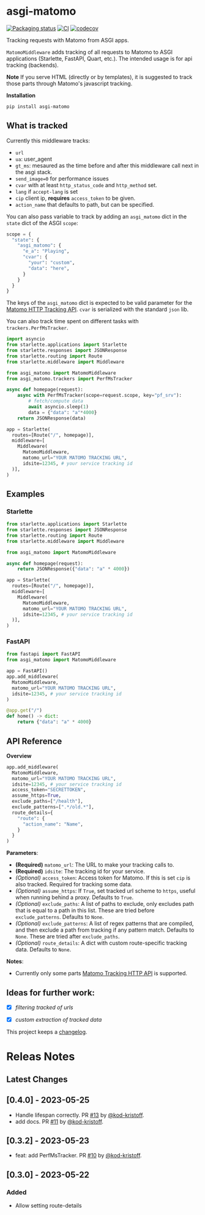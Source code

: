 # asgi-matomo
[![Packaging status](https://img.shields.io/pypi/v/asgi-matomo?color=%2334D058&label=pypi%20package)](https://pypi.org/project/asgi-matomo)
[![CI](https://github.com/spraakbanken/asgi-matomo/workflows/CI/badge.svg)](https://github.com/spraakbanken/asgi-matomo/actions?query=workflow%3ACI)
[![codecov](https://codecov.io/gh/spraakbanken/asgi-matomo/branch/main/graph/badge.svg?token=MRJZVCJQF5)](https://codecov.io/gh/spraakbanken/asgi-matomo)

Tracking requests with Matomo from ASGI apps.

`MatomoMiddleware` adds tracking of all requests to Matomo to ASGI applications (Starlette, FastAPI, Quart, etc.). The intended usage is for api tracking (backends).

**Note** If you serve HTML (directly or by templates), it is suggested to track those parts through Matomo's javascript tracking.

**Installation**

```bash
pip install asgi-matomo
```

## What is tracked

Currently this middleware tracks:
- `url`
- `ua`: user_agent
- `gt_ms`: mesaured as the time before and after this middleware call next in the asgi stack.
- `send_image=0` for performance issues
- `cvar` with at least `http_status_code` and `http_method` set.
- `lang` if `accept-lang` is set
- `cip` client ip, **requires** `access_token` to be given.
- `action_name` that defaults to path, but can be specified.

You can also pass variable to track by adding an `asgi_matomo`  dict in the `state` dict of the ASGI `scope`:
```python
scope = {
  "state": {
    "asgi_matomo": {
      "e_a": "Playing",
      "cvar": {
        "your": "custom",
        "data": "here",
      }
    }
  }
}
```

The keys of the `asgi_matomo` dict is expected to be valid parameter for the [Matomo HTTP Tracking API](https://developer.matomo.org/api-reference/tracking-api). `cvar` is serialized with the standard `json` lib.

You can also track time spent on different tasks with `trackers.PerfMsTracker`.
```python
import asyncio
from starlette.applications import Starlette
from starlette.responses import JSONResponse
from starlette.routing import Route
from starlette.middleware import Middleware

from asgi_matomo import MatomoMiddleware
from asgi_matomo.trackers import PerfMsTracker

async def homepage(request):
    async with PerfMsTracker(scope=request.scope, key="pf_srv"):
        # fetch/compute data
        await asyncio.sleep(1)
        data = {"data": "a"*4000}
    return JSONResponse(data)

app = Starlette(
  routes=[Route("/", homepage)],
  middleware=[
    Middleware(
      MatomoMiddleware,
      matomo_url="YOUR MATOMO TRACKING URL",
      idsite=12345, # your service tracking id
  )],
)
```

## Examples

### Starlette

```python
from starlette.applications import Starlette
from starlette.responses import JSONResponse
from starlette.routing import Route
from starlette.middleware import Middleware

from asgi_matomo import MatomoMiddleware

async def homepage(request):
    return JSONResponse({"data": "a" * 4000})

app = Starlette(
  routes=[Route("/", homepage)],
  middleware=[
    Middleware(
      MatomoMiddleware,
      matomo_url="YOUR MATOMO TRACKING URL",
      idsite=12345, # your service tracking id
  )],
)
```

### FastAPI

```python
from fastapi import FastAPI
from asgi_matomo import MatomoMiddleware

app = FastAPI()
app.add_middleware(
  MatomoMiddleware,
  matomo_url="YOUR MATOMO TRACKING URL",
  idsite=12345, # your service tracking id
)

@app.get("/")
def home() -> dict:
    return {"data": "a" * 4000}
```

## API Reference

**Overview**

```python
app.add_middleware(
  MatomoMiddleware,
  matomo_url="YOUR MATOMO TRACKING URL",
  idsite=12345, # your service tracking id
  access_token="SECRETTOKEN",
  assume_https=True,
  exclude_paths=["/health"],
  exclude_patterns=[".*/old.*"],
  route_details={
    "route": {
      "action_name": "Name",
    }
  }
)
```

**Parameters**:

- **(Required)** `matomo_url`: The URL to make your tracking calls to.
- **(Required)** `idsite`: The tracking id for your service.
- _(Optional)_ `access_token`: Access token for Matomo. If this is set `cip` is also tracked. Required for tracking some data.
- _(Optional)_ `assume_https`: If `True`, set tracked url scheme to `https`, useful when running behind a proxy. Defaults to `True`.
- _(Optional)_ `exclude_paths`: A list of paths to exclude, only excludes path that is equal to a path in this list. These are tried before `exclude_patterns`. Defaults to `None`.
- _(Optional)_ `exclude_patterns`: A list of regex patterns that are compiled, and then exclude a path from tracking if any pattern match. Defaults to `None`.
These are tried after `exclude_paths`.
- _(Optional)_ `route_details`: A dict with custom route-specific tracking data. Defaults to `None`.


**Notes**:

- Currently only some parts [Matomo Tracking HTTP API](https://developer.matomo.org/api-reference/tracking-api) is supported.

## Ideas for further work:
- [x] _filtering tracked of urls_
- [x] _custom extraction of tracked data_


This project keeps a [changelog](https://github.com/spraakbanken/asgi-matomo/CHANGELOG.md).

# Releas Notes

## Latest Changes

## [0.4.0] - 2023-05-25

* Handle lifespan correctly. PR [#13](https://github.com/spraakbanken/asgi-matomo/pull/13) by [@kod-kristoff](https://github.com/kod-kristoff).
* add docs. PR [#11](https://github.com/spraakbanken/asgi-matomo/pull/11) by [@kod-kristoff](https://github.com/kod-kristoff).
## [0.3.2] - 2023-05-23

* feat: add PerfMsTracker. PR [#10](https://github.com/spraakbanken/asgi-matomo/pull/10) by [@kod-kristoff](https://github.com/kod-kristoff).

## [0.3.0] - 2023-05-22
### Added

- Allow setting route-details


